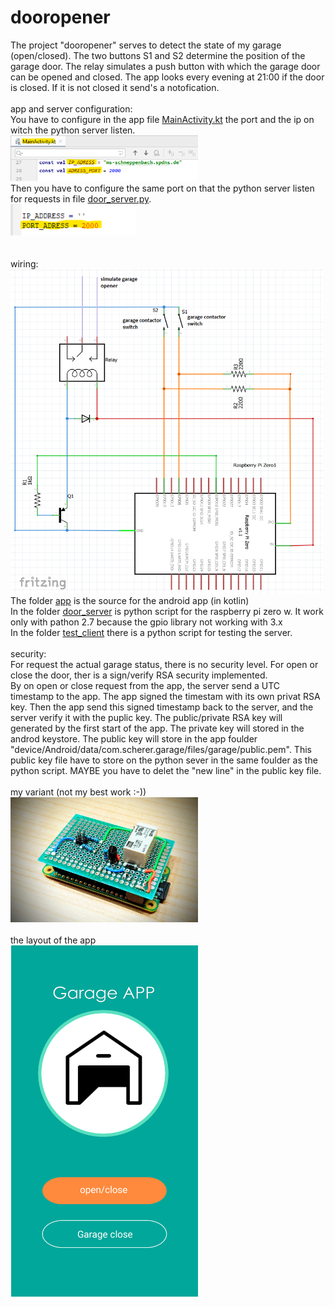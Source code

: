 # dooropener
The project "dooropener" serves to detect the state of my garage (open/closed). The two buttons S1 and S2 determine the position of the garage door. 
The relay simulates a push button with which the garage door can be opened and closed. The app looks every evening at 21:00 if the door is closed. 
If it is not closed it send's a notofication.
<br>
<br>
app and server configuration:<br>
You have to configure in the app file [MainActivity.kt](app/app/src/main/java/com/scherer/garage/MainActivity.kt) the port and the ip on witch the python server listen.<br>
<img src="docu/app_config.png" width="300"><br>
Then you have to configure the same port on that the python server listen for requests in file [door_server.py](door_server/door_server.py).<br>
<img src="docu/server_config.png" width="200"><br>
<br>
<br>
wiring:<br>
<img src="docu/wiring.jpg" width="500">
<br>
The folder [app](app) is the source for the android app (in kotlin)<br>
In the folder [door_server](door_server) is python script for the raspberry pi zero w. It work only with pathon 2.7 because the gpio library not working with 3.x <br>
In the folder [test_client](test_client) there is a python script for testing the server.
<br>
<br>
security:<br>
For request the actual garage status, there is no security level. For open or close the door, ther is a sign/verify RSA security implemented.<br>
By on open or close request from the app, the server send a UTC timestamp to the app. The app signed the timestam with its own privat RSA key. Then the app
send this signed timestamp back to the server, and the server verify it with the puplic key. The public/private RSA key will generated by the first start of the app.
The private key will stored in the androd keystore. The public key will store in the app foulder "device/Android/data/com.scherer.garage/files/garage/public.pem". This public
key file have to store on the python sever in the same foulder as the python script. MAYBE you have to delet the "new line" in the public key file.
<br>
<br>
my variant (not my best work :-))<br>
<img src="docu/pic.jpg" width="300">
<br>
<br>
the layout of the app<br>
<img src="docu/Screenshot.png" width="300">
